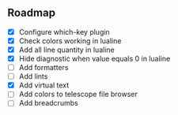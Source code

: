 ## Roadmap
- [x] Configure which-key plugin
- [x] Check colors working in lualine
- [x] Add all line quantity in lualine
- [x] Hide diagnostic when value equals 0 in lualine
- [ ] Add formatters
- [ ] Add lints
- [x] Add virtual text
- [ ] Add colors to telescope file browser
- [ ] Add breadcrumbs
